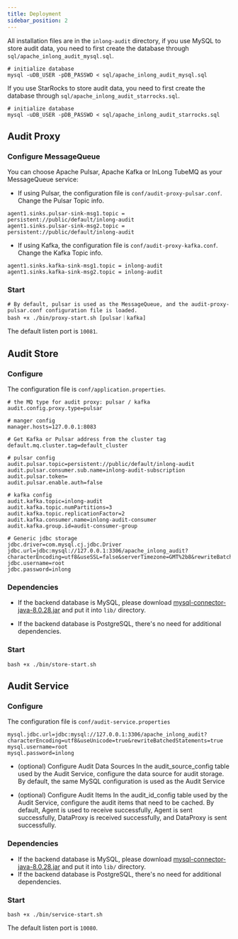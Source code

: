 ```yaml
---
title: Deployment
sidebar_position: 2
---
```


All installation files are in the `inlong-audit` directory, if you use MySQL to store audit data, you need to first create the database through `sql/apache_inlong_audit_mysql.sql`.
```shell
# initialize database
mysql -uDB_USER -pDB_PASSWD < sql/apache_inlong_audit_mysql.sql
```

If you use StarRocks to store audit data, you need to first create the database through `sql/apache_inlong_audit_starrocks.sql`.
```shell
# initialize database
mysql -uDB_USER -pDB_PASSWD < sql/apache_inlong_audit_starrocks.sql
```
  
## Audit Proxy
### Configure MessageQueue
You can choose Apache Pulsar, Apache Kafka or InLong TubeMQ as your MessageQueue service:

- If using Pulsar, the configuration file is `conf/audit-proxy-pulsar.conf`. Change the Pulsar Topic info.

```shell
agent1.sinks.pulsar-sink-msg1.topic = persistent://public/default/inlong-audit
agent1.sinks.pulsar-sink-msg2.topic = persistent://public/default/inlong-audit
```

- If using Kafka, the configuration file is `conf/audit-proxy-kafka.conf`. Change the Kafka Topic info.

```shell
agent1.sinks.kafka-sink-msg1.topic = inlong-audit
agent1.sinks.kafka-sink-msg2.topic = inlong-audit
```

### Start
```shell
# By default, pulsar is used as the MessageQueue, and the audit-proxy-pulsar.conf configuration file is loaded.
bash +x ./bin/proxy-start.sh [pulsar｜kafka]
```
The default listen port is `10081`.

## Audit Store
### Configure
The configuration file is `conf/application.properties`. 

```properties
# the MQ type for audit proxy: pulsar / kafka
audit.config.proxy.type=pulsar

# manger config
manager.hosts=127.0.0.1:8083

# Get Kafka or Pulsar address from the cluster tag
default.mq.cluster.tag=default_cluster

# pulsar config
audit.pulsar.topic=persistent://public/default/inlong-audit
audit.pulsar.consumer.sub.name=inlong-audit-subscription
audit.pulsar.token=
audit.pulsar.enable.auth=false

# kafka config
audit.kafka.topic=inlong-audit
audit.kafka.topic.numPartitions=3
audit.kafka.topic.replicationFactor=2
audit.kafka.consumer.name=inlong-audit-consumer
audit.kafka.group.id=audit-consumer-group

# Generic jdbc storage
jdbc.driver=com.mysql.cj.jdbc.Driver
jdbc.url=jdbc:mysql://127.0.0.1:3306/apache_inlong_audit?characterEncoding=utf8&useSSL=false&serverTimezone=GMT%2b8&rewriteBatchedStatements=true&allowMultiQueries=true&zeroDateTimeBehavior=CONVERT_TO_NULL
jdbc.username=root
jdbc.password=inlong
```

### Dependencies
- If the backend database is MySQL, please download [mysql-connector-java-8.0.28.jar](https://repo1.maven.org/maven2/mysql/mysql-connector-java/8.0.28/mysql-connector-java-8.0.28.jar) and put it into `lib/` directory.

- If the backend database is PostgreSQL, there's no need for additional dependencies.

### Start
```shell
bash +x ./bin/store-start.sh
```

## Audit Service
### Configure
The configuration file is `conf/audit-service.properties`
```properties
mysql.jdbc.url=jdbc:mysql://127.0.0.1:3306/apache_inlong_audit?characterEncoding=utf8&useUnicode=true&rewriteBatchedStatements=true
mysql.username=root
mysql.password=inlong
```
- (optional) Configure Audit Data Sources
In the audit_source_config table used by the Audit Service, configure the data source for audit storage. By default, the same MySQL configuration is used as the Audit Service

- (optional) Configure Audit Items
In the audit_id_config table used by the Audit Service, configure the audit items that need to be cached. By default, Agent is used to receive successfully, Agent is sent successfully, DataProxy is received successfully, and DataProxy is sent successfully.

### Dependencies
- If the backend database is MySQL, please download [mysql-connector-java-8.0.28.jar](https://repo1.maven.org/maven2/mysql/mysql-connector-java/8.0.28/mysql-connector-java-8.0.28.jar) and put it into `lib/` directory.
- If the backend database is PostgreSQL, there's no need for additional dependencies.

### Start
```shell
bash +x ./bin/service-start.sh
```
The default listen port is `10080`.